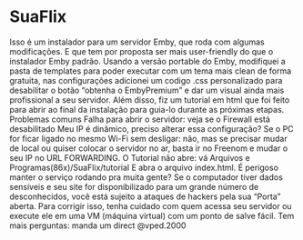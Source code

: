 # SuaFlix
   Isso é um instalador para um servidor Emby, que roda com algumas modificações. E que tem por proposta ser mais user-friendly do que o instalador Emby padrão.    Usando a versão portable do Emby, modifiquei a pasta de templates para poder executar com um tema mais clean de forma gratuita, nas configurações adicionei um codigo .css personalizado para desabilitar o botão “obtenha o EmbyPremium” e dar um visual ainda mais profissional a seu servidor.    Além disso, fiz um tutorial em html que foi feito para abrir ao final da instalação para guia-lo durante as próximas etapas.    Problemas comuns Falha para abrir o servidor: veja se o Firewall está desabilitado Meu IP é dinâmico, preciso alterar essa configuração? Se o PC for ficar ligado no mesmo Wi-Fi sem desligar: não, mas se precisar mudar de local ou quiser colocar o servidor no ar, basta ir no Freenom e mudar o seu IP no URL FORWARDING. O Tutorial não abre: vá  Arquivos e Programas(86x)/SuaFlix/tutorial E abra o arquivo index.html. É perigoso manter o serviço rodando pra muita gente? Se o computador tiver dados sensíveis e seu site for disponibilizado para um grande número de desconhecidos, você está sujeito a ataques de hackers pela sua “Porta” aberta. Para corrigir isso, tenha cuidado com quem acessa seu servidor ou execute ele em uma VM (máquina virtual) com um ponto de salve fácil. Tem mais perguntas: manda um direct @vped.2000 
